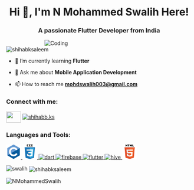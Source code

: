 <!-- [![MasterHead](https://pasinfotech.com/wp-content/uploads/2019/06/flutter-banner.jpg)](https://www.linkedin.com/in/shihab-k-saleem-3b526a151/) -->
<h1 align="center">Hi 👋, I'm N Mohammed Swalih Here!</h1>
<h3 align="center">A passionate Flutter Developer from India</h3>
<img align="right" alt="Coding" width="400" src="https://media1.giphy.com/media/qgQUggAC3Pfv687qPC/giphy.gif">

<p align="left"> <img src="https://komarev.com/ghpvc/?username=shihabksaleem&label=Profile%20views&color=0e75b6&style=flat" alt="shihabksaleem" /> </p>

- 🌱 I’m currently learning **Flutter**

- 💬 Ask me about **Mobile Application Development**

- 📫 How to reach me **mohdswalih003@gmail.com**

<h3 align="left">Connect with me:</h3>
<p align="left">
<a href="www.linkedin.com/in/nmohdswalih003" target="blank"><img align="center" src="https://raw.githubusercontent.com/rahuldkjain/github-profile-readme-generator/master/src/images/icons/Social/linked-in-alt.svg" alt="" height="30" width="40" /></a>
<a href="https://www.instagram.com/__mohdswalih/" target="blank"><img align="center" src="https://raw.githubusercontent.com/rahuldkjain/github-profile-readme-generator/master/src/images/icons/Social/instagram.svg" alt="shihabb.ks" height="30" width="40" /></a>
</p>

<h3 align="left">Languages and Tools:</h3>
<p align="left"> <a href="https://www.cprogramming.com/" target="_blank" rel="noreferrer"> <img src="https://raw.githubusercontent.com/devicons/devicon/master/icons/c/c-original.svg" alt="c" width="40" height="40"/> </a> <a href="https://www.w3schools.com/css/" target="_blank" rel="noreferrer"> <img src="https://raw.githubusercontent.com/devicons/devicon/master/icons/css3/css3-original-wordmark.svg" alt="css3" width="40" height="40"/> </a> <a href="https://dart.dev" target="_blank" rel="noreferrer"> <img src="https://www.vectorlogo.zone/logos/dartlang/dartlang-icon.svg" alt="dart" width="40" height="40"/> </a> <a href="https://firebase.google.com/" target="_blank" rel="noreferrer"> <img src="https://www.vectorlogo.zone/logos/firebase/firebase-icon.svg" alt="firebase" width="40" height="40"/> </a> <a href="https://flutter.dev" target="_blank" rel="noreferrer"> <img src="https://www.vectorlogo.zone/logos/flutterio/flutterio-icon.svg" alt="flutter" width="40" height="40"/> </a> <a href="https://hive.apache.org/" target="_blank" rel="noreferrer"> <img src="https://www.vectorlogo.zone/logos/apache_hive/apache_hive-icon.svg" alt="hive" width="40" height="40"/> </a> <a href="https://www.w3.org/html/" target="_blank" rel="noreferrer"> <img src="https://raw.githubusercontent.com/devicons/devicon/master/icons/html5/html5-original-wordmark.svg" alt="html5" width="40" height="40"/> </a> </p>

<p><img align="left" src="https://github-readme-stats.vercel.app/api/top-langs?username=shihabksaleem&show_icons=true&locale=en&layout=compact" alt="swalih" /></p>

<p>&nbsp;<img align="center" src="https://github-readme-stats.vercel.app/api?username=shihabksaleem&show_icons=true&locale=en" alt="shihabksaleem" /></p>

<p><img align="center" src="https://github-readme-streak-stats.herokuapp.com/?user=shihabksaleem&" alt="NMohammedSwalih" /></p>
